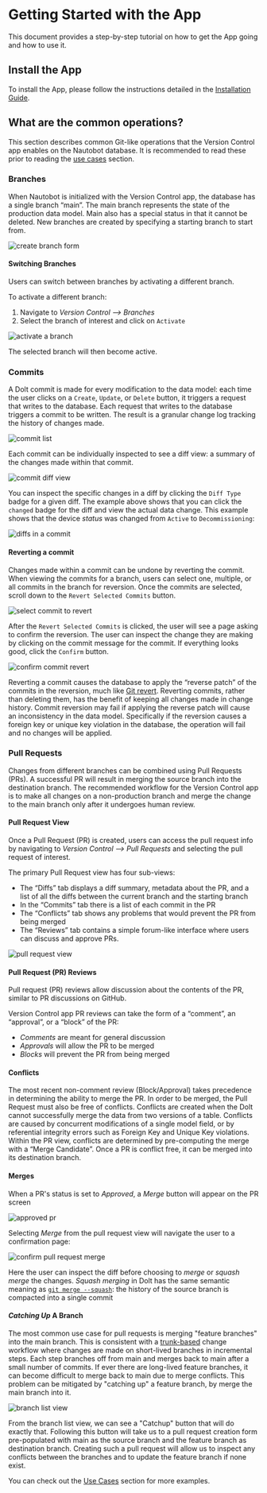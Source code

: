 # Getting Started with the App

This document provides a step-by-step tutorial on how to get the App going and how to use it.

## Install the App

To install the App, please follow the instructions detailed in the [Installation Guide](../admin/install.md).

## What are the common operations?

This section describes common Git-like operations that the Version Control app enables on the Nautobot database.
It is recommended to read these prior to reading the [use cases](app_use_cases.md) section.

### Branches  

When Nautobot is initialized with the Version Control app, the database has a single branch “main”. 
The main branch represents the state of the production data model.
Main also has a special status in that it cannot be deleted. 
New branches are created by specifying a starting branch to start from.

![create branch form](../images/create-branch-form.png)


#### Switching Branches

Users can switch between branches by activating a different branch. 

To activate a different branch:

1. Navigate to *Version Control --> Branches*
2. Select the branch of interest and click on `Activate`

![activate a branch](../images/activate-branch.png)

The selected branch will then become active.

### Commits

A Dolt commit is made for every modification to the data model: each time the user clicks on a `Create`, `Update`, or `Delete` button, it triggers a request that writes to the database. Each request that writes to the database triggers a commit to be written. The result is a granular change log tracking the history of changes made.

![commit list](../images/commits-in-main-branch.png)

Each commit can be individually inspected to see a diff view: a summary of the changes made within that commit.

![commit diff view](../images/diffs-in-a-commit.png)

You can inspect the specific changes in a diff by clicking the `Diff Type` badge for a given diff. The example above shows that you can click the `changed` badge for the diff and view the actual data change. This example shows that the device *status* was changed from `Active` to `Decommissioning`:

![diffs in a commit](../images/inspecting-a-diff-change.png)

#### Reverting a commit

Changes made within a commit can be undone by reverting the commit. When viewing the commits for a branch, users can select one, multiple, or all commits in the branch for reversion. Once the commits are selected, scroll down to the `Revert Selected Commits` button.

![select commit to revert](../images/select-commit-to-revert.png)

After the `Revert Selected Commits` is clicked, the user will see a page asking to confirm the reversion. The user can inspect the change they are making by clicking on the commit message for the commit. If everything looks good, click the `Confirm` button.

![confirm commit revert](../images/confirm-commit-revert.png)

Reverting a commit causes the database to apply the “reverse patch” of the commits in the reversion, much like [Git revert](https://git-scm.com/docs/git-revert). Reverting commits, rather than deleting them, has the benefit of keeping all changes made in change history.  Commit reversion may fail if applying the reverse patch will cause an inconsistency in the data model. Specifically if the reversion causes a foreign key or unique key violation in the database, the operation will fail and no changes will be applied.

### Pull Requests

Changes from different branches can be combined using Pull Requests (PRs). A successful PR will result in merging the source branch into the destination branch. The recommended workflow for the Version Control app is to make all changes on a non-production branch and merge the change to the main branch only after it undergoes human review.

#### Pull Request View

Once a Pull Request (PR) is created, users can access the pull request info by navigating to *Version Control --> Pull Requests* and selecting the pull request of interest.

The primary Pull Request view has four sub-views:

* The “Diffs” tab displays a diff summary, metadata about the PR, and a list of all the diffs between the current branch and the starting branch
* In the “Commits” tab there is a list of each commit in the PR
* The “Conflicts” tab shows any problems that would prevent the PR from being merged 
* The “Reviews” tab contains a simple forum-like interface where users can discuss and approve PRs.

![pull request view](../images/pull-request-view.png)

#### Pull Request (PR) Reviews

Pull request (PR) reviews allow discussion about the contents of the PR, similar to PR discussions on GitHub.

Version Control app PR reviews can take the form of a “comment”, an “approval”, or a “block” of the PR:

* *Comments* are meant for general discussion 
* *Approvals* will allow the PR to be merged 
* *Blocks* will prevent the PR from being merged


#### Conflicts

The most recent non-comment review (Block/Approval) takes precedence in determining the ability to merge the PR. In order to be merged, the Pull Request must also be free of conflicts. Conflicts are created when the Dolt cannot successfully merge the data from two versions of a table. Conflicts are caused by concurrent modifications of a single model field, or by referential integrity errors such as Foreign Key and Unique Key violations. Within the PR view, conflicts are determined by pre-computing the merge with a “Merge Candidate”. Once a PR is conflict free, it can be merged into its destination branch. 

#### Merges

When a PR's status is set to *Approved*, a *Merge* button will appear on the PR screen 

![approved pr](../images/approved_pr.png)

Selecting *Merge* from the pull request view will navigate the user to a confirmation page:

![confirm pull request merge](../images/confirm-pull-request-merge.png)

Here the user can inspect the diff before choosing to *merge* or *squash merge* the changes. *Squash merging* in Dolt has the same semantic meaning as [`git merge --squash`](https://git-scm.com/docs/git-merge#Documentation/git-merge.txt---squash): the history of the source branch is compacted into a single commit

#### *Catching Up* A Branch

The most common use case for pull requests is merging "feature branches" into the main branch. This is consistent with a [trunk-based](https://www.atlassian.com/continuous-delivery/continuous-integration/trunk-based-development) change workflow where changes are made on short-lived branches in incremental steps. Each step branches off from main and merges back to main after a small number of commits. If ever there are long-lived feature branches, it can become difficult to merge back to main due to merge conflicts. This problem can be mitigated by "catching up" a feature branch, by merge the main branch into it.

![branch list view](../images/branch-list-view.png)

From the branch list view, we can see a "Catchup" button that will do exactly that. Following this button will take us to a pull request creation form pre-populated with main as the source branch and the feature branch as destination branch. Creating such a pull request will allow us to inspect any conflicts between the branches and to update the feature branch if none exist.

You can check out the [Use Cases](app_use_cases.md) section for more examples.
